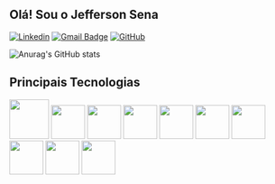 ## Olá! Sou o Jefferson Sena 
[![Linkedin](https://img.shields.io/badge/-Linkedin-blue?style=flat-square&logo=Linkedin&logoColor=white&link=https://www.linkedin.com/in/jefferson-sena-5000ab17b/)](https://www.linkedin.com/in/jefferson-sena-5000ab17b/)
[![Gmail Badge](https://img.shields.io/badge/-Gmail-red?style=flat-square&logo=Gmail&logoColor=white&link=mailto:jeffersonsena12144@gmail.com)](mailto:jeffersonsena12144@gmail.com)
[![GitHub](https://img.shields.io/github/followers/iuricode?label=GitHub&style=social)](https://github.com/JeffersonSenaa)

![Anurag's GitHub stats](https://github-readme-stats.vercel.app/api?username=JeffersonSenaa&count_private=true&show_icons=true&theme=tokyonight)

## Principais Tecnologias
  <div>
  <img src="https://cdn.jsdelivr.net/gh/devicons/devicon@latest/icons/java/java-original.svg" width="70" height="70"/>
  <img src="https://cdn.jsdelivr.net/gh/devicons/devicon@latest/icons/spring/spring-original-wordmark.svg" width="60" height="60"/>
  <img src="https://cdn.jsdelivr.net/gh/devicons/devicon@latest/icons/pypi/pypi-original.svg" width="60" height="60"/>
  <img src="https://cdn.jsdelivr.net/gh/devicons/devicon@latest/icons/python/python-original.svg" width="60" height="60"/>
  <img src="https://cdn.jsdelivr.net/gh/devicons/devicon@latest/icons/pytest/pytest-original-wordmark.svg" width="60" height="60"/>
  <img src="https://cdn.jsdelivr.net/gh/devicons/devicon@latest/icons/git/git-original.svg" width="60" height="60"/>
  <img src="https://cdn.jsdelivr.net/gh/devicons/devicon@latest/icons/c/c-original.svg" width="60" height="60"/>
  <img src="https://cdn.jsdelivr.net/gh/devicons/devicon@latest/icons/html5/html5-original-wordmark.svg" width="60" height="60"/>     
  <img src="https://cdn.jsdelivr.net/gh/devicons/devicon@latest/icons/css3/css3-original-wordmark.svg" width="60" height="60"/>
  <img src="https://cdn.jsdelivr.net/gh/devicons/devicon@latest/icons/javascript/javascript-original.svg" width="60" height="60"/>      
</div>
